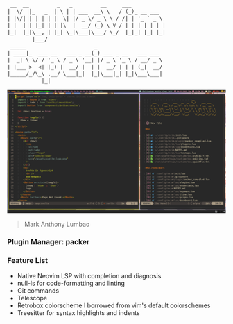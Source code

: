 ```
 __  __         _   _         __     ___
|  \/  |_   _  | \ | | ___  __\ \   / (_)_ __ ___
| |\/| | | | | |  \| |/ _ \/ _ \ \ / /| | '_ ` _ \
| |  | | |_| | | |\  |  __/ (_) \ V / | | | | | | |
|_|  |_|\__, | |_| \_|\___|\___/ \_/  |_|_| |_| |_|
        |___/
 _____                      _
| ____|_  ___ __   ___ _ __(_) ___ _ __   ___ ___
|  _| \ \/ / '_ \ / _ \ '__| |/ _ \ '_ \ / __/ _ \
| |___ >  <| |_) |  __/ |  | |  __/ | | | (_|  __/
|_____/_/\_\ .__/ \___|_|  |_|\___|_| |_|\___\___|
           |_|
```

![preview](./assets/preview.png)

> Mark Anthony Lumbao

### Plugin Manager: packer

### Feature List

- Native Neovim LSP with completion and diagnosis
- null-ls for code-formatting and linting
- Git commands
- Telescope
- Retrobox colorscheme I borrowed from vim's default colorschemes
- Treesitter for syntax highlights and indents
